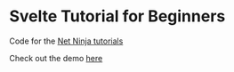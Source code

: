 # Svelte Tutorial for Beginners

Code for the [Net Ninja tutorials](https://www.youtube.com/watch?v=zojEMeQGGHs&list=PL4cUxeGkcC9hlbrVO_2QFVqVPhlZmz7tO)

Check out the demo [here](https://svelte-poll-app.surge.sh/)